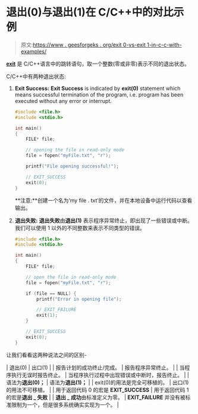 # 退出(0)与退出(1)在 C/C++中的对比示例

> 原文:[https://www . geesforgeks . org/exit 0-vs-exit 1-in-c-c-with-examples/](https://www.geeksforgeeks.org/exit0-vs-exit1-in-c-c-with-examples/)

**[exit](https://www.geeksforgeeks.org/exit-vs-_exit-c-cpp/)** 是 C/C++语言中的跳转语句，取一个整数(零或非零)表示不同的退出状态。

C/C++中有两种退出状态:

1.  **Exit Success:** **Exit Success** is indicated by **exit(0)** statement which means successful termination of the program, i.e. program has been executed without any error or interrupt.

    ```cpp
    #include <file.h>
    #include <stdio.h>

    int main()
    {
        FILE* file;

        // opening the file in read-only mode
        file = fopen("myFile.txt", "r");

        printf("File opening successful!");

        // EXIT_SUCCESS
        exit(0);
    }
    ```

    **注意:**创建一个名为‘my file . txt’的文件，并在本地设备中运行代码以查看输出。

2.  **退出失败:** **退出失败**由**退出(1)** 表示程序异常终止，即出现了一些错误或中断。我们可以使用 1 以外的不同整数来表示不同类型的错误。

    ```cpp
    #include <file.h>
    #include <stdio.h>

    int main()
    {
        FILE* file;

        // open the file in read-only mode
        file = fopen("myFile.txt", "r");

        if (file == NULL) {
            printf("Error in opening file");

            // EXIT_FAILURE
            exit(1);
        }

        // EXIT_SUCCESS
        exit(0);
    }
    ```

让我们看看这两种说法之间的区别-

| 退出(0) | 出口(1) |
| 报告计划的成功终止/完成。 | 报告程序异常终止。 |
| 当程序执行无误时报告终止。 | 当程序执行过程中出现错误或中断时，报告终止。 |
| 语法为**退出(0)；** | 语法为**退出(1)；** |
| exit(0)的用法是完全可移植的。 | 出口(1)的用法不可移植。 |
| 用于返回代码 0 的宏是 **EXIT_SUCCESS** | 用于返回代码 1 的宏是**退出 _ 失败** |
| **退出 _ 成功**由标准定义为零。 | **EXIT_FAILURE** 并没有被标准限制为一个，但是很多系统确实实现为一个。 |